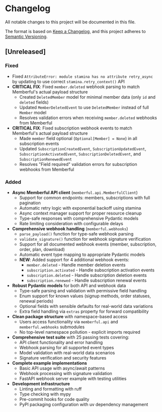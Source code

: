 # Changelog

All notable changes to this project will be documented in this file.

The format is based on [Keep a Changelog](https://keepachangelog.com/en/1.0.0/),
and this project adheres to [Semantic Versioning](https://semver.org/spec/v2.0.0.html).

## [Unreleased]

### Fixed
- Fixed `AttributeError: module stamina has no attribute retry_async` by updating to use correct `stamina.retry_context()` API
- **CRITICAL FIX**: Fixed `member.deleted` webhook parsing to match Memberful's actual payload structure
  - Created `DeletedMember` model for minimal member data (only `id` and `deleted` fields)
  - Updated `MemberDeletedEvent` to use `DeletedMember` instead of full `Member` model
  - Resolves validation errors when receiving `member.deleted` webhooks from Memberful
- **CRITICAL FIX**: Fixed subscription webhook events to match Memberful's actual payload structure
  - Made `member` field optional (`Optional[Member] = None`) in all subscription events
  - Updated `SubscriptionCreatedEvent`, `SubscriptionUpdatedEvent`, `SubscriptionActivatedEvent`, `SubscriptionDeletedEvent`, and `SubscriptionRenewedEvent`
  - Resolves "Field required" validation errors for subscription webhooks from Memberful

### Added
- **Async Memberful API client** (`memberful.api.MemberfulClient`)
  - Support for common endpoints: members, subscriptions with full pagination
  - Automatic retry logic with exponential backoff using stamina
  - Async context manager support for proper resource cleanup
  - Type-safe responses with comprehensive Pydantic models
  - Rate limiting consideration with configurable delays
- **Comprehensive webhook handling** (`memberful.webhooks`)
  - `parse_payload()` function for type-safe webhook parsing
  - `validate_signature()` function for webhook signature verification
  - Support for all documented webhook events (member, subscription, order, plan, download)
  - Automatic event type mapping to appropriate Pydantic models
  - **NEW**: Added support for 4 additional webhook events:
    - `member.deleted` - Handle member deletion events
    - `subscription.activated` - Handle subscription activation events  
    - `subscription.deleted` - Handle subscription deletion events
    - `subscription.renewed` - Handle subscription renewal events
- **Robust Pydantic models** for both API and webhook data
  - Type-safe parsing and validation with permissive field handling
  - Enum support for known values (signup methods, order statuses, renewal periods)
  - Optional fields with sensible defaults for real-world data variations
  - Extra field handling via `extras` property for forward compatibility
- **Clean package structure** with namespace-based access
  - Users access functionality via `memberful.api` and `memberful.webhooks` submodules
  - No top-level namespace pollution - explicit imports required
- **Comprehensive test suite** with 25 passing tests covering:
  - API client functionality and error handling
  - Webhook parsing for all supported event types
  - Model validation with real-world data scenarios
  - Signature verification and security features
- **Complete example implementations**
  - Basic API usage with async/await patterns
  - Webhook processing with signature validation
  - FastAPI webhook server example with testing utilities
- **Development infrastructure**
  - Linting and formatting with ruff
  - Type checking with mypy
  - Pre-commit hooks for code quality
  - PyPI packaging configuration with uv dependency management
